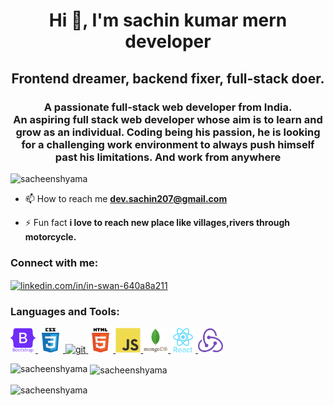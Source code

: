 <h1 align="center">Hi 👋, I'm sachin kumar mern developer</h1>
<h2 align='center'>Frontend dreamer, backend fixer, full-stack doer.</h2>
<h3 align="center">A passionate full-stack web developer from India. <br> An aspiring full stack web developer whose aim is to learn and grow as an individual. Coding being his passion, he is looking for a challenging work environment to always push himself past his limitations. And work from anywhere </h3>

<p align="left"> <img src="https://komarev.com/ghpvc/?username=sacheenshyama&label=Profile%20views&color=0e75b6&style=flat" alt="sacheenshyama" /> </p>


- 📫 How to reach me **dev.sachin207@gmail.com**


- ⚡ Fun fact **i love to reach new place like villages,rivers through motorcycle.**

<h3 align="left">Connect with me:</h3>
<p align="left">
<a href="https://www.linkedin.com/in/sachinshyama/" target="_blank"><img align="center" src="https://raw.githubusercontent.com/rahuldkjain/github-profile-readme-generator/master/src/images/icons/Social/linked-in-alt.svg" alt="linkedin.com/in/in-swan-640a8a211" height="30" width="40" /></a>
</p>

<h3 align="left">Languages and Tools:</h3>
<p align="left"> <a href="https://getbootstrap.com" target="_blank" rel="noreferrer"> <img src="https://raw.githubusercontent.com/devicons/devicon/master/icons/bootstrap/bootstrap-plain-wordmark.svg" alt="bootstrap" width="40" height="40"/> </a> <a href="https://www.w3schools.com/css/" target="_blank" rel="noreferrer"> <img src="https://raw.githubusercontent.com/devicons/devicon/master/icons/css3/css3-original-wordmark.svg" alt="css3" width="40" height="40"/> </a> <a href="https://git-scm.com/" target="_blank" rel="noreferrer"> <img src="https://www.vectorlogo.zone/logos/git-scm/git-scm-icon.svg" alt="git" width="40" height="40"/> </a> <a href="https://www.w3.org/html/" target="_blank" rel="noreferrer"> <img src="https://raw.githubusercontent.com/devicons/devicon/master/icons/html5/html5-original-wordmark.svg" alt="html5" width="40" height="40"/> </a> <a href="https://developer.mozilla.org/en-US/docs/Web/JavaScript" target="_blank" rel="noreferrer"> <img src="https://raw.githubusercontent.com/devicons/devicon/master/icons/javascript/javascript-original.svg" alt="javascript" width="40" height="40"/> </a> <a href="https://www.mongodb.com/" target="_blank" rel="noreferrer"> <img src="https://raw.githubusercontent.com/devicons/devicon/master/icons/mongodb/mongodb-original-wordmark.svg" alt="mongodb" width="40" height="40"/> </a> <a href="https://reactjs.org/" target="_blank" rel="noreferrer"> <img src="https://raw.githubusercontent.com/devicons/devicon/master/icons/react/react-original-wordmark.svg" alt="react" width="40" height="40"/> </a> <a href="https://redux.js.org" target="_blank" rel="noreferrer"> <img src="https://raw.githubusercontent.com/devicons/devicon/master/icons/redux/redux-original.svg" alt="redux" width="40" height="40"/> </a> </p>

<p><img align="left" src="https://github-readme-stats.vercel.app/api/top-langs?username=sacheenshyama&show_icons=true&locale=en&layout=compact" alt="sacheenshyama" /></p>

<p>&nbsp;<img align="center" src="https://github-readme-stats.vercel.app/api?username=sacheenshyama&show_icons=true&locale=en" alt="sacheenshyama" /></p>

<p><img align="center" src="https://github-readme-streak-stats.herokuapp.com/?user=sacheenshyama&" alt="sacheenshyama" /></p>
